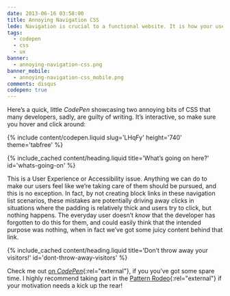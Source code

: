 ```yaml
---
date: 2013-06-16 03:58:00
title: Annoying Navigation CSS
lede: Navigation is crucial to a functional website. It is how your users find the information they're after; get it right, and your users are happy—get it wrong, and they go insane!
tags:
  - codepen
  - css
  - ux
banner:
  - annoying-navigation-css.png
banner_mobile:
  - annoying-navigation-css_mobile.png
comments: disqus
codepen: true
---
```


Here’s a quick, little *CodePen* showcasing two annoying bits of CSS that many developers, sadly, are guilty of writing. It’s interactive, so make sure you hover and click around:

{% include content/codepen.liquid slug='LHqFy' height='740' theme='tabfree' %}


{% include_cached content/heading.liquid title='What’s going on here?' id='whats-going-on' %}

This is a User Experience or Accessibility issue. Anything we can do to make our users feel like we’re taking care of them should be pursued, and this is no exception. In fact, by not creating block links in these navigation list scenarios, these mistakes are potentially driving away clicks in situations where the padding is relatively thick and users try to click, but nothing happens. The everyday user doesn’t *know* that the developer has forgotten to do this for them, and could easily think that the intended purpose was nothing, when in fact we’ve got some juicy content behind that link.


{% include_cached content/heading.liquid title='Don’t throw away your visitors!' id='dont-throw-away-visitors' %}

Check me out [on *CodePen*](https://codepen.io/chrisburnell "Chris Burnell on CodePen"){:rel="external"}, if you you’ve got some spare time. I highly recommend taking part in the [Pattern Rodeo](https://blog.codepen.io/rodeo/ "The Pattern Rodeo"){:rel="external"} if your motivation needs a kick up the rear!

